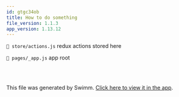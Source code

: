 ```yaml
---
id: gtgc34ob
title: How to do something
file_version: 1.1.3
app_version: 1.13.12
---
```


`📄 store/actions.js` redux actions stored here

`📄 pages/_app.js` app root

<br/>

<br/>

This file was generated by Swimm. [Click here to view it in the app](https://app.swimm.io/repos/Z2l0aHViJTNBJTNBc3RvcmllcyUzQSUzQWpldHRtb3k=/docs/gtgc34ob).
